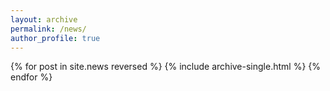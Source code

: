 ```yaml
---
layout: archive
permalink: /news/
author_profile: true
---
```


{% for post in site.news reversed %}
  {% include archive-single.html %}
{% endfor %}
